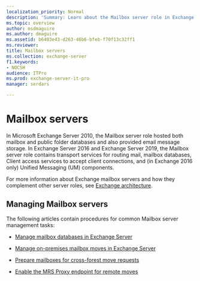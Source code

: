 ```yaml
---
localization_priority: Normal
description: 'Summary: Learn about the Mailbox server role in Exchange Server'
ms.topic: overview
author: msdmaguire
ms.author: dmaguire
ms.assetid: b6403e43-d263-46b6-bfeb-f70f13c32ff1
ms.reviewer: 
title: Mailbox servers
ms.collection: exchange-server
f1.keywords:
- NOCSH
audience: ITPro
ms.prod: exchange-server-it-pro
manager: serdars

---
```


# Mailbox servers

In Microsoft Exchange Server 2010, the Mailbox server role hosted both mailbox and public folder databases and also provided email message storage. In Exchange Server 2016 and Exchange Server 2019, the Mailbox server role contains transport services for routing mail, mailbox databases, Client access services to accept client connections, and (in Exchange 2016 only) Unified Messaging (UM) components.

For more information about Exchange mailbox servers and how they complement other server roles, see [Exchange architecture](../../architecture/architecture.md).

## Managing Mailbox servers

The following articles contain procedures for common Mailbox server management tasks:

- [Manage mailbox databases in Exchange Server](manage-databases.md)

- [Manage on-premises mailbox moves in Exchange Server](manage-mailbox-moves.md)

- [Prepare mailboxes for cross-forest move requests](prep-mailboxes-for-cross-forest-moves.md)

- [Enable the MRS Proxy endpoint for remote moves](mrs-proxy-endpoint.md)
